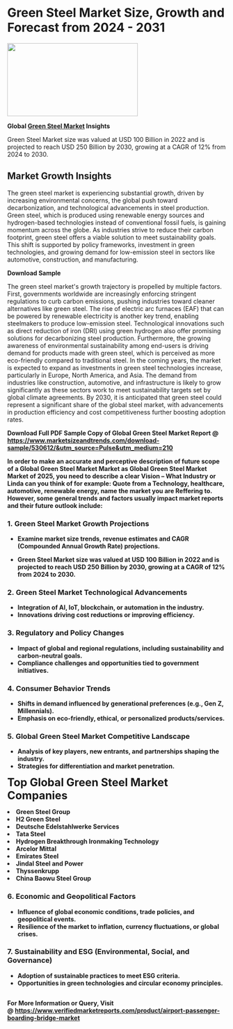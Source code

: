 <H1>Green Steel Market Size, Growth and Forecast from 2024 - 2031</H1><img class="aligncenter size-medium wp-image-584254" src="https://thirdeyenews.in/wp-content/uploads/2024/09/Global-Market-Research-300x168.jpeg" alt="" width="300" height="168" /><p><strong>Global&nbsp;<a href="https://www.marketsizeandtrends.com/download-sample/530612/&amp;utm_source=Pulse&amp;utm_medium=210">Green Steel Market</a> Insights</strong></p><p>Green Steel Market size was valued at USD 100 Billion in 2022 and is projected to reach USD 250 Billion by 2030, growing at a CAGR of 12% from 2024 to 2030.</p><p><h2>Market Growth Insights</h2> <p>The green steel market is experiencing substantial growth, driven by increasing environmental concerns, the global push toward decarbonization, and technological advancements in steel production. Green steel, which is produced using renewable energy sources and hydrogen-based technologies instead of conventional fossil fuels, is gaining momentum across the globe. As industries strive to reduce their carbon footprint, green steel offers a viable solution to meet sustainability goals. This shift is supported by policy frameworks, investment in green technologies, and growing demand for low-emission steel in sectors like automotive, construction, and manufacturing.</p> <p><strong>Download Sample</strong></p> <p>The green steel market's growth trajectory is propelled by multiple factors. First, governments worldwide are increasingly enforcing stringent regulations to curb carbon emissions, pushing industries toward cleaner alternatives like green steel. The rise of electric arc furnaces (EAF) that can be powered by renewable electricity is another key trend, enabling steelmakers to produce low-emission steel. Technological innovations such as direct reduction of iron (DRI) using green hydrogen also offer promising solutions for decarbonizing steel production. Furthermore, the growing awareness of environmental sustainability among end-users is driving demand for products made with green steel, which is perceived as more eco-friendly compared to traditional steel. In the coming years, the market is expected to expand as investments in green steel technologies increase, particularly in Europe, North America, and Asia. The demand from industries like construction, automotive, and infrastructure is likely to grow significantly as these sectors work to meet sustainability targets set by global climate agreements. By 2030, it is anticipated that green steel could represent a significant share of the global steel market, with advancements in production efficiency and cost competitiveness further boosting adoption rates. <p><strong></p><p><span class=""><strong>Download Full PDF Sample Copy of Global Green Steel Market Report</strong> @ <a href="https://www.marketsizeandtrends.com/download-sample/530612/&amp;utm_source=Pulse&amp;utm_medium=210" target="_blank">https://www.marketsizeandtrends.com/download-sample/530612/&amp;utm_source=Pulse&amp;utm_medium=210</a></span></p><p>In order to make an accurate and perceptive description of future scope of a Global&nbsp;Green Steel Market Market as Global&nbsp;Green Steel Market Market of 2025, you need to describe a clear Vision &ndash; What Industry or Linda can you think of for example: Quote from a Technology, healthcare, automotive, renewable energy, name the market you are Reffering to. However, some general trends and factors usually impact market reports and their future outlook include:</p><h3>1.&nbsp;<strong>Green Steel Market Growth Projections</strong></h3><ul><li>Examine market size trends, revenue estimates and CAGR (Compounded Annual Growth Rate) projections.</li><li><p>Green Steel Market size was valued at USD 100 Billion in 2022 and is projected to reach USD 250 Billion by 2030, growing at a CAGR of 12% from 2024 to 2030.</p></li></ul><h3>2.&nbsp;<strong>Green Steel Market Technological Advancements</strong></h3><ul><li>Integration of AI, IoT, blockchain, or automation in the industry.</li><li>Innovations driving cost reductions or improving efficiency.</li></ul><h3>3.&nbsp;<strong>Regulatory and Policy Changes</strong></h3><ul><li>Impact of global and regional regulations, including sustainability and carbon-neutral goals.</li><li>Compliance challenges and opportunities tied to government initiatives.</li></ul><h3>4.&nbsp;<strong>Consumer Behavior Trends</strong></h3><ul><li>Shifts in demand influenced by generational preferences (e.g., Gen Z, Millennials).</li><li>Emphasis on eco-friendly, ethical, or personalized products/services.</li></ul><h3>5.&nbsp;<strong>Global Green Steel Market Competitive Landscape</strong></h3><ul><li>Analysis of key players, new entrants, and partnerships shaping the industry.</li><li>Strategies for differentiation and market penetration.</li></ul><p data-pm-slice="1 1 []"><span style="color: inherit; font-family: inherit; font-size: 25px;">Top Global Green Steel Market Companies</span></p><div class="" data-test-id=""><p><li>Green Steel Group</li><li> H2 Green Steel</li><li> Deutsche Edelstahlwerke Services</li><li> Tata Steel</li><li> Hydrogen Breakthrough Ironmaking Technology</li><li> Arcelor Mittal</li><li> Emirates Steel</li><li> Jindal Steel and Power</li><li> Thyssenkrupp</li><li> China Baowu Steel Group</li></p></div><h3>6.&nbsp;<strong>Economic and Geopolitical Factors</strong></h3><ul><li>Influence of global economic conditions, trade policies, and geopolitical events.</li><li>Resilience of the market to inflation, currency fluctuations, or global crises.</li></ul><h3>7.&nbsp;<strong>Sustainability and ESG (Environmental, Social, and Governance)</strong></h3><ul><li>Adoption of sustainable practices to meet ESG criteria.</li><li>Opportunities in green technologies and circular economy principles.</li></ul><h2><strong style="font-size: 14px;">For More Information or Query, Visit @&nbsp;</strong><a style="background-color: #ffffff; font-size: 14px;" href="https://www.marketsizeandtrends.com/report/green-steel-market/" target="_blank">https://www.verifiedmarketreports.com/product/airport-passenger-boarding-bridge-market</a></h2>
